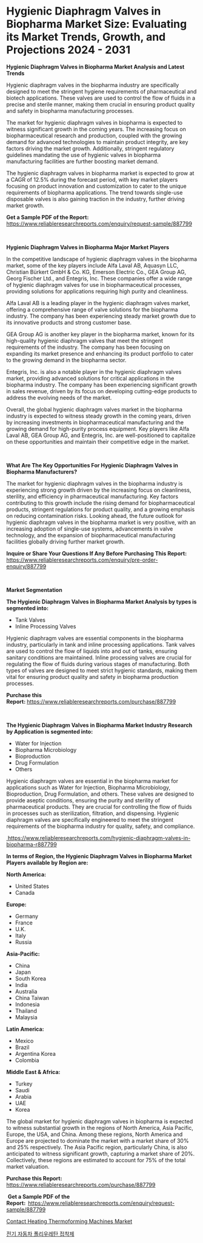 <p><h1>Hygienic Diaphragm Valves in Biopharma Market Size: Evaluating its Market Trends, Growth, and Projections 2024 - 2031</h1></p><p><strong>Hygienic Diaphragm Valves in Biopharma Market Analysis and Latest Trends</strong></p>
<p><p>Hygienic diaphragm valves in the biopharma industry are specifically designed to meet the stringent hygiene requirements of pharmaceutical and biotech applications. These valves are used to control the flow of fluids in a precise and sterile manner, making them crucial in ensuring product quality and safety in biopharma manufacturing processes.</p><p>The market for hygienic diaphragm valves in biopharma is expected to witness significant growth in the coming years. The increasing focus on biopharmaceutical research and production, coupled with the growing demand for advanced technologies to maintain product integrity, are key factors driving the market growth. Additionally, stringent regulatory guidelines mandating the use of hygienic valves in biopharma manufacturing facilities are further boosting market demand.</p><p>The hygienic diaphragm valves in biopharma market is expected to grow at a CAGR of 12.5% during the forecast period, with key market players focusing on product innovation and customization to cater to the unique requirements of biopharma applications. The trend towards single-use disposable valves is also gaining traction in the industry, further driving market growth.</p></p>
<p><strong>Get a Sample PDF of the Report:&nbsp;</strong> <a href="https://www.reliableresearchreports.com/enquiry/request-sample/887799">https://www.reliableresearchreports.com/enquiry/request-sample/887799</a></p>
<p>&nbsp;</p>
<p><strong>Hygienic Diaphragm Valves in Biopharma Major Market Players</strong></p>
<p><p>In the competitive landscape of hygienic diaphragm valves in the biopharma market, some of the key players include Alfa Laval AB, Aquasyn LLC, Christian Bürkert GmbH & Co. KG, Emerson Electric Co., GEA Group AG, Georg Fischer Ltd., and Entegris, Inc. These companies offer a wide range of hygienic diaphragm valves for use in biopharmaceutical processes, providing solutions for applications requiring high purity and cleanliness.</p><p>Alfa Laval AB is a leading player in the hygienic diaphragm valves market, offering a comprehensive range of valve solutions for the biopharma industry. The company has been experiencing steady market growth due to its innovative products and strong customer base.</p><p>GEA Group AG is another key player in the biopharma market, known for its high-quality hygienic diaphragm valves that meet the stringent requirements of the industry. The company has been focusing on expanding its market presence and enhancing its product portfolio to cater to the growing demand in the biopharma sector.</p><p>Entegris, Inc. is also a notable player in the hygienic diaphragm valves market, providing advanced solutions for critical applications in the biopharma industry. The company has been experiencing significant growth in sales revenue, driven by its focus on developing cutting-edge products to address the evolving needs of the market.</p><p>Overall, the global hygienic diaphragm valves market in the biopharma industry is expected to witness steady growth in the coming years, driven by increasing investments in biopharmaceutical manufacturing and the growing demand for high-purity process equipment. Key players like Alfa Laval AB, GEA Group AG, and Entegris, Inc. are well-positioned to capitalize on these opportunities and maintain their competitive edge in the market.</p></p>
<p>&nbsp;</p>
<p><strong>What Are The Key Opportunities For Hygienic Diaphragm Valves in Biopharma Manufacturers?</strong></p>
<p><p>The market for hygienic diaphragm valves in the biopharma industry is experiencing strong growth driven by the increasing focus on cleanliness, sterility, and efficiency in pharmaceutical manufacturing. Key factors contributing to this growth include the rising demand for biopharmaceutical products, stringent regulations for product quality, and a growing emphasis on reducing contamination risks. Looking ahead, the future outlook for hygienic diaphragm valves in the biopharma market is very positive, with an increasing adoption of single-use systems, advancements in valve technology, and the expansion of biopharmaceutical manufacturing facilities globally driving further market growth.</p></p>
<p><strong>Inquire or Share Your Questions If Any Before Purchasing This Report:</strong> <a href="https://www.reliableresearchreports.com/enquiry/pre-order-enquiry/887799">https://www.reliableresearchreports.com/enquiry/pre-order-enquiry/887799</a></p>
<p>&nbsp;</p>
<p><strong>Market Segmentation</strong></p>
<p><strong>The Hygienic Diaphragm Valves in Biopharma Market Analysis by types is segmented into:</strong></p>
<p><ul><li>Tank Valves</li><li>Inline Processing Valves</li></ul></p>
<p><p>Hygienic diaphragm valves are essential components in the biopharma industry, particularly in tank and inline processing applications. Tank valves are used to control the flow of liquids into and out of tanks, ensuring sanitary conditions are maintained. Inline processing valves are crucial for regulating the flow of fluids during various stages of manufacturing. Both types of valves are designed to meet strict hygienic standards, making them vital for ensuring product quality and safety in biopharma production processes.</p></p>
<p><strong>Purchase this Report:&nbsp;</strong><a href="https://www.reliableresearchreports.com/purchase/887799">https://www.reliableresearchreports.com/purchase/887799</a></p>
<p>&nbsp;</p>
<p><strong>The Hygienic Diaphragm Valves in Biopharma Market Industry Research by Application is segmented into:</strong></p>
<p><ul><li>Water for Injection</li><li>Biopharma Microbiology</li><li>Bioproduction</li><li>Drug Formulation</li><li>Others</li></ul></p>
<p><p>Hygienic diaphragm valves are essential in the biopharma market for applications such as Water for Injection, Biopharma Microbiology, Bioproduction, Drug Formulation, and others. These valves are designed to provide aseptic conditions, ensuring the purity and sterility of pharmaceutical products. They are crucial for controlling the flow of fluids in processes such as sterilization, filtration, and dispensing. Hygienic diaphragm valves are specifically engineered to meet the stringent requirements of the biopharma industry for quality, safety, and compliance.</p></p>
<p><a href="https://www.reliableresearchreports.com/hygienic-diaphragm-valves-in-biopharma-r887799">&nbsp;https://www.reliableresearchreports.com/hygienic-diaphragm-valves-in-biopharma-r887799</a></p>
<p><strong>In terms of Region, the Hygienic Diaphragm Valves in Biopharma Market Players available by Region are:</strong></p>
<p>
    <p> <strong> North America: </strong>
        <ul>
            <li>United States</li>
            <li>Canada</li>
        </ul>
        </p> 
    <p> <strong> Europe: </strong>
        <ul>
            <li>Germany</li>
            <li>France</li>
            <li>U.K.</li>
            <li>Italy</li>
            <li>Russia</li>
        </ul>
        </p> 
    <p> <strong> Asia-Pacific: </strong>
        <ul>
            <li>China</li>
            <li>Japan</li>
            <li>South Korea</li>
            <li>India</li>
            <li>Australia</li>
            <li>China Taiwan</li>
            <li>Indonesia</li>
            <li>Thailand</li>
            <li>Malaysia</li>
        </ul>
        </p> 
    <p> <strong> Latin America: </strong>
        <ul>
            <li>Mexico</li>
            <li>Brazil</li>
            <li>Argentina Korea</li>
            <li>Colombia</li>
        </ul>
        </p> 
    <p> <strong> Middle East & Africa: </strong>
        <ul>
            <li>Turkey</li>
            <li>Saudi</li>
            <li>Arabia</li>
            <li>UAE</li>
            <li>Korea</li>
        </ul>
    </p>
    </p>
<p><p>The global market for hygienic diaphragm valves in biopharma is expected to witness substantial growth in the regions of North America, Asia Pacific, Europe, the USA, and China. Among these regions, North America and Europe are projected to dominate the market with a market share of 30% and 25% respectively. The Asia Pacific region, particularly China, is also anticipated to witness significant growth, capturing a market share of 20%. Collectively, these regions are estimated to account for 75% of the total market valuation.</p></p>
<p><strong>Purchase this Report: </strong><a href="https://www.reliableresearchreports.com/purchase/887799">https://www.reliableresearchreports.com/purchase/887799</a></p>
<p>&nbsp;<strong>Get a Sample PDF of the Report:&nbsp;&nbsp;</strong><a href="https://www.reliableresearchreports.com/enquiry/request-sample/887799">https://www.reliableresearchreports.com/enquiry/request-sample/887799</a></p>
<p><strong></strong></p>
<p><p><a href="https://view.publitas.com/reportprime-1/insights-into-the-contact-heating-thermoforming-machines-market-size-which-is-expanding-with-a-13-4-cagr-from-2024-2031/">Contact Heating Thermoforming Machines Market</a></p><p><a href="https://github.com/camron674/Market-Research-Report-List-1/blob/main/3568908163079.md">전기 자동차 폴리우레탄 접착제</a></p></p>